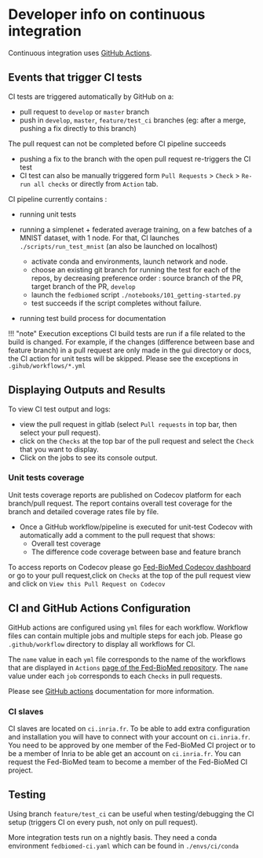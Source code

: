 # Developer info on continuous integration

Continuous integration uses [GitHub Actions](https://github.com/fedbiomed/fedbiomed/actions). 

## Events that trigger CI tests

CI tests are triggered automatically by GitHub on a:

- pull request to `develop` or `master` branch
- push in `develop`, `master`, `feature/test_ci` branches (eg: after a merge, pushing a fix directly to this branch)


The pull request can not be completed before CI pipeline succeeds

- pushing a fix to the branch with the open pull request re-triggers the CI test
- CI test can also be manually triggered form `Pull Requests` > `Check` > `Re-run all checks` or directly from `Action` tab. 

CI pipeline currently contains :

- running unit tests

- running a simplenet + federated average training, on a few batches of a MNIST dataset, with 1 node. For that, CI launches `./scripts/run_test_mnist` (an also be launched on localhost)
    - activate conda and environments, launch network and node.
    - choose an existing git branch for running the test for each of the repos, by decreasing preference order : source branch of the PR, target branch of the PR, `develop`
    - launch the `fedbiomed` script `./notebooks/101_getting-started.py`
    - test succeeds if the script completes without failure.

- running test build process for documentation 


!!! "note" Execution exceptions 
    CI build tests are run if a file related to the build is changed. For example, if the changes (difference between base and feature branch) in a pull request are only made in the gui directory or docs, the CI action for unit tests will be skipped. Please see the exceptions in `.gihub/workflows/*.yml`

## Displaying Outputs and Results

To view CI test output and logs:

- view the pull request in gitlab (select `Pull requests` in top bar, then select your pull request).
- click on the `Checks` at the top bar of the pull request and select the `Check` that you want to display.
- Click on the jobs to see its console output. 

### Unit tests coverage 

Unit tests coverage reports are published on Codecov platform for each branch/pull request. The report contains overall test coverage for the branch and detailed coverage rates file by file. 

- Once a GitHub workflow/pipeline is executed for unit-test Codecov with automatically add a comment to the pull request that shows:
    - Overall test coverage
    - The difference code coverage between base and feature branch 

To access reports on Codecov please go [Fed-BioMed Codecov dashboard](https://app.codecov.io/gh/fedbiomed/fedbiomed/) or go to your pull request,click on `Checks` at the top of the pull request view and click on `View this Pull Request on Codecov`


## CI and GitHub Actions Configuration


GitHub actions are configured using `yml` files for each workflow. Workflow files can contain multiple jobs and multiple steps for each job. Please go `.github/workflow` directory to display all workflows for CI. 

The `name` value in each `yml` file corresponds to the name of the workflows that are displayed in `Actions` [page of the Fed-BioMed repository](https://github.com/fedbiomed/fedbiomed/actions). The `name` value under each `job` corresponds to each `Checks` in pull requests.

Please see [GitHub actions](https://github.com/features/actions) documentation for more information. 

### CI slaves

CI slaves are located on `ci.inria.fr`. To be able to add extra configuration and installation you will have to connect with your account on `ci.inria.fr`. You need to be approved by one member of the Fed-BioMed CI project or to be a member of Inria to be able get an account on `ci.inria.fr`. You can request the Fed-BioMed team to become a member of the Fed-BioMed CI project.


## Testing

Using branch `feature/test_ci` can be useful when testing/debugging the CI setup (triggers CI on every push, not only on pull request).


More integration tests run on a nightly basis. They need a conda environment `fedbiomed-ci.yaml` which can be found in `./envs/ci/conda`